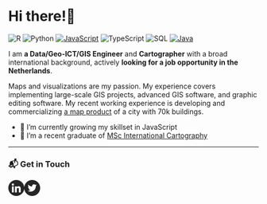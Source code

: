 # Hi there!👋

![R](https://img.shields.io/badge/-R-000?&logo=r)
![Python](https://img.shields.io/badge/-Python-000?&logo=python)
[![JavaScript](https://img.shields.io/badge/-JavaScript-000?&logo=JavaScript&logoColor=ddc508)](https://github.com/adamalston?tab=repositories&q=&type=&language=javascript)
![TypeScript](https://img.shields.io/badge/-TypeScript-000?&logo=TypeScript&logoColor=007ACC)
![SQL](https://img.shields.io/badge/-SQL-000?&logo=MySQL&logoColor=4479A1)
[![Java](https://img.shields.io/badge/-Java-000?&logo=Java&logoColor=007396)](https://github.com/adamalston?tab=repositories&q=&type=&language=java)

I am **a Data/Geo-ICT/GIS Engineer** and **Cartographer** with a broad international background, actively **looking for a job opportunity in the Netherlands**. 

Maps and visualizations are my passion. My experience covers implementing large-scale GIS projects, advanced GIS software, and graphic editing software. My recent working experience is developing and commercializing [a map product](https://how-old-is-this.house/kazan/en/) of a city with 70k buildings.
- 🔭 I’m currently growing my skillset in JavaScript
- 🌱 I’m a recent graduate of [MSc International Cartography](https://cartographymaster.eu/)
---

### 📬 Get in Touch

<!---
<img src="icons/Linkedin_2.svg" alt="drawing" width="32px"/>

[![LinkedIn](icons/Linkedin_2.svg)](https://www.linkedin.com/in/valeriia-shurupina )
[![Twitter](icons/Twitter_2.png)](https://twitter.com/valeriiashur)
--->

<a href="https://www.linkedin.com/in/valeriia-shurupina" target="_blank" rel="nofollow"><img align="left" alt="Linkdein" width="32px" src="icons/Linkedin_2.png" /></a><a href="https://twitter.com/valeriiashur" target="_blank" rel="nofollow"><img align="left" alt="Twitter" width="32px" src="icons/Twitter_2.png" /></a>
